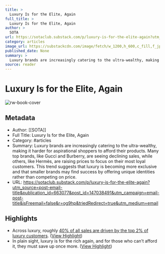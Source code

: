 ```yaml
---
title: >
  Luxury Is for the Elite, Again
full_title: >
  Luxury Is for the Elite, Again
author: >
  SOTA
url: https://sotaclub.substack.com/p/luxury-is-for-the-elite-again?utm_source=post-email-title&publication_id=663077&post_id=147038491&utm_campaign=email-post-title&isFreemail=false&r=og9hp&triedRedirect=true&utm_medium=email
category: articles
image_url: https://substackcdn.com/image/fetch/w_1200,h_600,c_fill,f_jpg,q_auto:good,fl_progressive:steep,g_auto/https%3A%2F%2Fsubstack-post-media.s3.amazonaws.com%2Fpublic%2Fimages%2F8ac9344d-4642-4bbf-b9a1-183ecefd47ce_6944x4861.jpeg
published_date: None
summary: >
  Luxury brands are increasingly catering to the ultra-wealthy, making it harder for aspirational shoppers to afford their products. Many top brands, like Gucci and Burberry, are seeing declining sales, while others, like Hermès, are raising prices to focus on their most loyal customers. This trend suggests that luxury is becoming more exclusive and that smaller brands may find success by offering unique identities rather than competing on price.
source: reader
---
```

# Luxury Is for the Elite, Again

![rw-book-cover](https://substackcdn.com/image/fetch/w_1200,h_600,c_fill,f_jpg,q_auto:good,fl_progressive:steep,g_auto/https%3A%2F%2Fsubstack-post-media.s3.amazonaws.com%2Fpublic%2Fimages%2F8ac9344d-4642-4bbf-b9a1-183ecefd47ce_6944x4861.jpeg)

## Metadata
- Author: [[SOTA]]
- Full Title: Luxury Is for the Elite, Again
- Category: #articles
- Summary: Luxury brands are increasingly catering to the ultra-wealthy, making it harder for aspirational shoppers to afford their products. Many top brands, like Gucci and Burberry, are seeing declining sales, while others, like Hermès, are raising prices to focus on their most loyal customers. This trend suggests that luxury is becoming more exclusive and that smaller brands may find success by offering unique identities rather than competing on price.
- URL: https://sotaclub.substack.com/p/luxury-is-for-the-elite-again?utm_source=post-email-title&publication_id=663077&post_id=147038491&utm_campaign=email-post-title&isFreemail=false&r=og9hp&triedRedirect=true&utm_medium=email

## Highlights
- Across luxury, roughly [40% of all sales are driven by the top 2% of luxury customers](https://www.businessoffashion.com/case-studies/luxury/top-one-percent-wealthy-customers-gucci-mytheresa-tiffany/). ([View Highlight](https://read.readwise.io/read/01j5hwq0jekknk6cx59efrrade))
- In plain sight, luxury is for the rich again, and for those who can’t afford it, they must save up once more. ([View Highlight](https://read.readwise.io/read/01j5hwrenzz0r13r0hes790crr))


